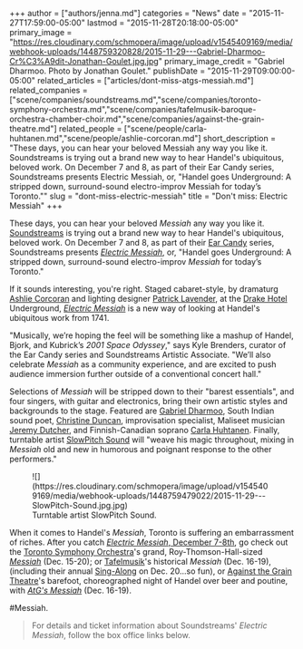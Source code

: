 +++
author = ["authors/jenna.md"]
categories = "News"
date = "2015-11-27T17:59:00-05:00"
lastmod = "2015-11-28T20:18:00-05:00"
primary_image = "https://res.cloudinary.com/schmopera/image/upload/v1545409169/media/webhook-uploads/1448759320828/2015-11-29---Gabriel-Dharmoo-Cr%C3%A9dit-Jonathan-Goulet.jpg.jpg"
primary_image_credit = "Gabriel Dharmoo. Photo by Jonathan Goulet."
publishDate = "2015-11-29T09:00:00-05:00"
related_articles = ["articles/dont-miss-atgs-messiah.md"]
related_companies = ["scene/companies/soundstreams.md","scene/companies/toronto-symphony-orchestra.md","scene/companies/tafelmusik-baroque-orchestra-chamber-choir.md","scene/companies/against-the-grain-theatre.md"]
related_people = ["scene/people/carla-huhtanen.md","scene/people/ashlie-corcoran.md"]
short_description = "These days, you can hear your beloved Messiah any way you like it. Soundstreams is trying out a brand new way to hear Handel&#039;s ubiquitous, beloved work. On December 7 and 8, as part of their Ear Candy series, Soundstreams presents Electric Messiah, or, &quot;Handel goes Underground: A stripped down, surround-sound electro-improv Messiah for today’s Toronto.&quot;"
slug = "dont-miss-electric-messiah"
title = "Don&#039;t miss: Electric Messiah"
+++

These days, you can hear your beloved *Messiah* any way you like it. [Soundstreams](/scene/companies/soundstreams/) is trying out a brand new way to hear Handel's ubiquitous, beloved work. On December 7 and 8, as part of their [Ear Candy](http://www.soundstreams.ca/performances/ear-candy/) series, Soundstreams presents [*Electric Messiah*](http://www.soundstreams.ca/performances/ear-candy/electric-messiah/), or, "Handel goes Underground: A stripped down, surround-sound electro-improv *Messiah* for today’s Toronto." 

If it sounds interesting, you're right. Staged cabaret-style, by dramaturg [Ashlie Corcoran](/scene/people/ashlie-corcoran/) and lighting designer [Patrick Lavender](http://ttdb.ca/people/patrick-lavender/), at the [Drake Hotel](http://www.thedrakehotel.ca/) Underground, [*Electric Messiah*](http://www.soundstreams.ca/performances/ear-candy/electric-messiah/) is a new way of looking at Handel's ubiquitous work from 1741. 

"Musically, we’re hoping the feel will be something like a mashup of Handel, Bjork, and Kubrick’s *2001 Space Odyssey*," says Kyle Brenders, curator of the Ear Candy series and Soundstreams Artistic Associate. "We’ll also celebrate *Messiah* as a community experience, and are excited to push audience immersion further outside of a conventional concert hall." 

Selections of *Messiah* will be stripped down to their "barest essentials", and four singers, with guitar and electronics, bring their own artistic styles and backgrounds to the stage. Featured are [Gabriel Dharmoo](https://www.musiccentre.ca/node/37905/biography), South Indian sound poet, [Christine Duncan](http://www.barnyardrecords.com/bio%20christine.html), improvisation specialist, Maliseet musician [Jeremy Dutcher](https://twitter.com/jdutcher_music), and Finnish-Canadian soprano [Carla Huhtanen](/scene/people/carla-huhtanen/). Finally, turntable artist [SlowPitch Sound](http://www.slowpitchsound.com/) will "weave his magic throughout, mixing in *Messiah* old and new in humorous and poignant response to the other performers."

<figure data-type="image">
![](https://res.cloudinary.com/schmopera/image/upload/v1545409169/media/webhook-uploads/1448759479022/2015-11-29---SlowPitch-Sound.jpg.jpg)
<figcaption>Turntable artist SlowPitch Sound.</figcaption>
</figure>

When it comes to Handel's *Messiah*, Toronto is suffering an embarrassment of riches. After you catch [*Electric Messiah*, December 7-8th](http://www.soundstreams.ca/performances/ear-candy/electric-messiah/), go check out the [Toronto Symphony Orchestra](/scene/companies/toronto-symphony-orchestra/)'s  grand, Roy-Thomson-Hall-sized [*Messiah*](http://www.tso.ca/en-ca/concerts-and-tickets/2015-2016-Season/EventDetails/Messiah.aspx) (Dec. 15-20); or [Tafelmusik](http://www.tafelmusik.org/concerts-tickets/handels-messiah)'s historical *Messiah* (Dec. 16-19), (including their annual [Sing-Along](http://www.tafelmusik.org/concert-calendar/concert/sing-along-messiah-massey-hall-0#overlay-context=concert-calendar/concert/handels-messiah) on Dec. 20...so fun), or [Against the Grain Theatre](/scene/companies/against-the-grain-theatre/)'s barefoot, choreographed night of Handel over beer and poutine, with [*AtG's Messiah*](http://againstthegraintheatre.com/messiah/) (Dec. 16-19).

\#Messiah.

>For details and ticket information about Soundstreams' *Electric Messiah*, follow the box office links below.



